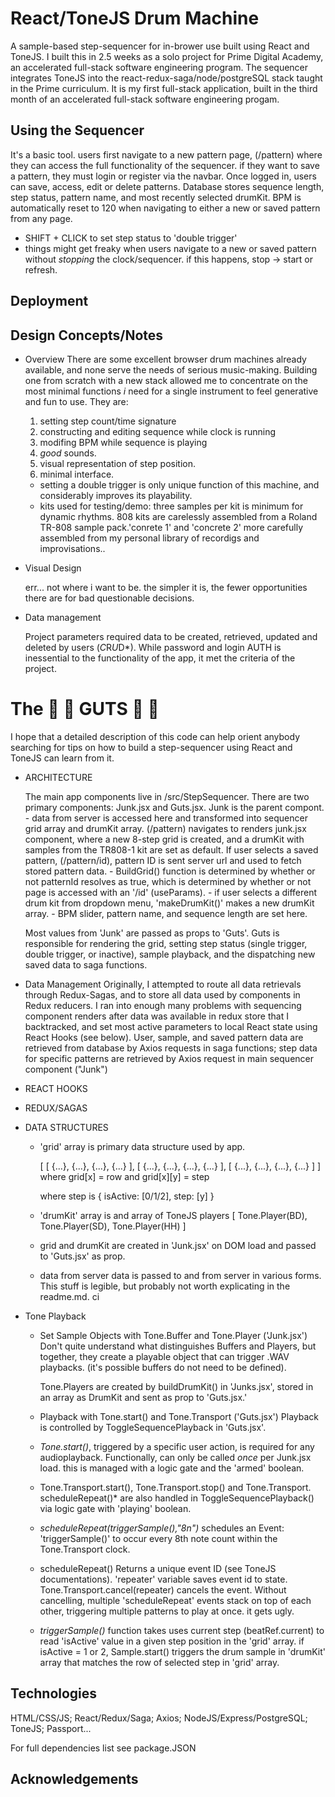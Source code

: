 
# React/ToneJS Drum Machine

  A sample-based step-sequencer for in-brower use built using React and ToneJS. I built this in 2.5 weeks as a solo project for Prime Digital Academy, an accelerated full-stack software engineering program. The sequencer integrates ToneJS into the react-redux-saga/node/postgreSQL stack taught in the Prime curriculum. It is my first full-stack application, built in the third month of an accelerated full-stack software engineering progam.

## Using the Sequencer

  It's a basic tool. users first navigate to a new pattern page, (/pattern) where they can access the full functionality of the sequencer. if they want to save a pattern, they must login or register via the navbar. Once logged in, users can save, access, edit or delete patterns. Database stores sequence length, step status, pattern name, and most recently selected drumKit. BPM is automatically reset to 120 when navigating to either a new or saved pattern from any page.

  * SHIFT + CLICK to set step status to 'double trigger'
  * things might get freaky when users navigate to a new or saved pattern without *stopping* the clock/sequencer. if this happens, stop -> start or refresh.

## Deployment



## Design Concepts/Notes

* Overview 
    There are some excellent browser drum machines already available, and none serve the needs of serious music-making. Building one from scratch with a new stack allowed me to concentrate on the most minimal functions *i* need for a single instrument to feel generative and fun to use. They are:

    1. setting step count/time signature
    2. constructing and editing sequence while clock is running
    3. modifing BPM while sequence is playing
    4. *good* sounds.
    5. visual representation of step position.
    6. minimal interface.

  - setting a double trigger is only unique function of this machine, and considerably improves its playability.
  - kits used for testing/demo: three samples per kit is minimum for dynamic rhythms. 808 kits are carelessly assembled from a Roland TR-808 sample pack.'conrete 1' and 'concrete 2' more carefully assembled from my personal library of recordigs and improvisations..

* Visual Design

    err... not where i want to be. the simpler it is, the fewer opportunities there are for bad questionable decisions.

* Data management

    Project parameters required data to be created, retrieved, updated and deleted by users (*C*R*U*D*). While password and login AUTH is inessential to the functionality of the app, it met the criteria of the project.

# The 🦑 🦗 GUTS 🦐 🐙 

   I hope that a detailed description of this code can help orient anybody searching for tips on how to build a step-sequencer using React and ToneJS can learn from it.

* ARCHITECTURE

    The main app components live in /src/StepSequencer. There are two primary components: Junk.jsx and Guts.jsx.
    Junk is the parent compont.
      - data from server is accessed here and transformed into sequencer grid array and drumKit array. (/pattern) navigates to renders junk.jsx component, where a new 8-step grid is created, and a drumKit with samples from the TR808-1 kit are set as default. If user selects a saved pattern, (/pattern/id), pattern ID is sent server url and used to fetch stored pattern data.
      - BuildGrid() function is determined by whether or not patternId resolves as  true, which is determined by whether or not page is accessed with an '/id' (useParams).
      - if user selects a different drum kit from dropdown menu, 'makeDrumKit()' makes a new drumKit array.
      - BPM slider, pattern name, and sequence length are set here.

    Most values from 'Junk' are passed as props to 'Guts'. Guts is responsible for rendering the grid, setting step status (single trigger, double trigger, or inactive), sample playback, and the dispatching new saved data to saga functions.

* Data Management
   Originally, I attempted to route all data retrievals through Redux-Sagas, and to store all data used by components in Redux reducers. I ran into enough many problems with sequencing component renders after data was available in redux store that I backtracked, and set most active parameters to local React state using React Hooks (see below). User, sample, and saved pattern data are retrieved from database by Axios requests in saga functions; step data for specific patterns are retrieved by Axios request in main sequencer component ("Junk")

* REACT HOOKS

* REDUX/SAGAS

* DATA STRUCTURES

  - 'grid' array is primary data structure used by app. 

      [ 
      [ {...}, {...}, {...}, {...} ],
      [ {...}, {...}, {...}, {...} ],
      [ {...}, {...}, {...}, {...} ]
      ]
    where grid[x] = row and grid[x][y] = step

    where step is
    {
      isActive: [0/1/2],
      step: [y]
    }

  - 'drumKit' array is and array of ToneJS players
    [
      Tone.Player(BD),
      Tone.Player(SD),
      Tone.Player(HH)
    ]

  - grid and drumKit are created in 'Junk.jsx' on DOM load and passed to 'Guts.jsx' as prop.

  - data from server
    data is passed to and from server in various forms. This stuff is legible, but probably not worth explicating in the readme.md. ci

* Tone Playback

    - Set Sample Objects with Tone.Buffer and Tone.Player ('Junk.jsx')
      Don't quite understand what distinguishes Buffers and Players, but together, they create a playable object that can trigger .WAV playbacks. (it's possible buffers do not need to be defined).

      Tone.Players are created by buildDrumKit() in 'Junks.jsx', stored in an array as DrumKit and sent as prop to 'Guts.jsx.'

    - Playback with Tone.start() and Tone.Transport ('Guts.jsx')
      Playback is controlled by ToggleSequencePlayback in 'Guts.jsx'.

    - *Tone.start()*, triggered by a specific user action, is required for any    audioplayback. Functionally, can only be called *once* per Junk.jsx load. this is managed with a logic gate and the 'armed' boolean.

    * Tone.Transport.start(), Tone.Transport.stop() and Tone.Transport.    scheduleRepeat()* are also handled in ToggleSequencePlayback() via logic  gate  with 'playing' boolean.

    - *scheduleRepeat(triggerSample(),"8n")* schedules an Event: 'triggerSample()'  to occur every 8th note count within the Tone.Transport clock.

    - scheduleRepeat() Returns a unique event ID (see ToneJS documentations). 'repeater' variable saves event id to state. 
    Tone.Transport.cancel(repeater) cancels the event. Without cancelling, multiple 'scheduleRepeat' events stack on top of each other, triggering multiple patterns to play at once. it gets ugly.

    - *triggerSample()* function takes uses current step (beatRef.current) to read 'isActive' value in a given step position in the 'grid' array. if isActive = 1 or 2, Sample.start() triggers the drum sample in 'drumKit' array that matches the row of selected step in 'grid' array.

## Technologies

  HTML/CSS/JS; React/Redux/Saga; Axios; NodeJS/Express/PostgreSQL; ToneJS; Passport...

  For full dependencies list see package.JSON

## Acknowledgements